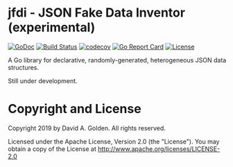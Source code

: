 # jfdi - JSON Fake Data Inventor (experimental)

[![GoDoc](https://godoc.org/github.com/xdg-go/jfdi?status.svg)](https://godoc.org/github.com/xdg-go/jfdi) [![Build Status](https://travis-ci.org/xdg-go/jfdi.svg?branch=master)](https://travis-ci.org/xdg-go/jfdi) [![codecov](https://codecov.io/gh/xdg-go/jfdi/branch/master/graph/badge.svg)](https://codecov.io/gh/xdg-go/jfdi) [![Go Report Card](https://goreportcard.com/badge/github.com/xdg-go/jfdi)](https://goreportcard.com/report/github.com/xdg-go/jfdi) [![License](https://img.shields.io/badge/License-Apache%202.0-blue.svg)](https://opensource.org/licenses/Apache-2.0)

A Go library for declarative, randomly-generated, heterogeneous JSON data structures.

Still under development.

# Copyright and License

Copyright 2019 by David A. Golden. All rights reserved.

Licensed under the Apache License, Version 2.0 (the "License").
You may obtain a copy of the License at http://www.apache.org/licenses/LICENSE-2.0
